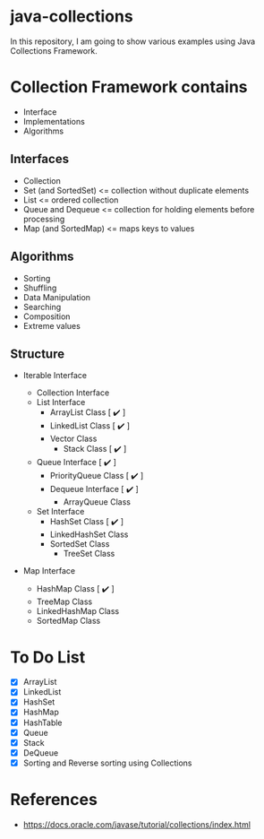 # java-collections

In this repository, I am going to show various examples using Java Collections
Framework.

# Collection Framework contains
- Interface
- Implementations
- Algorithms

## Interfaces
- Collection
- Set (and SortedSet) <= collection without duplicate elements
- List <= ordered collection
- Queue and Dequeue <= collection for holding elements before processing
- Map (and SortedMap) <= maps keys to values

## Algorithms
- Sorting
- Shuffling
- Data Manipulation
- Searching
- Composition
- Extreme values

## Structure
- Iterable Interface
  - Collection Interface
  - List Interface
    - ArrayList Class [ :heavy_check_mark: ]
    - LinkedList Class [ :heavy_check_mark: ]
    - Vector Class
      - Stack Class [ :heavy_check_mark: ]
  - Queue Interface [ :heavy_check_mark: ]
    - PriorityQueue Class [ :heavy_check_mark: ]
    - Dequeue Interface [ :heavy_check_mark: ]
      - ArrayQueue Class
  - Set Interface
    - HashSet Class [ :heavy_check_mark: ]
    - LinkedHashSet Class
    - SortedSet Class
      - TreeSet Class

- Map Interface
  - HashMap Class [ :heavy_check_mark: ]
  - TreeMap Class
  - LinkedHashMap Class
  - SortedMap Class

# To Do List
- [x] ArrayList
- [x] LinkedList
- [x] HashSet
- [x] HashMap
- [x] HashTable
- [x] Queue
- [x] Stack
- [x] DeQueue
- [x] Sorting and Reverse sorting using Collections

# References
- https://docs.oracle.com/javase/tutorial/collections/index.html

